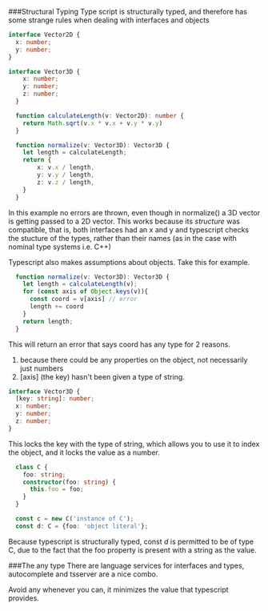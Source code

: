 ###Structural Typing
Type script is structurally typed, and therefore has some strange rules when dealing with interfaces and objects
```typescript
interface Vector2D {
  x: number;
  y: number;
}

interface Vector3D {
    x: number;
    y: number;
    z: number;
  }

  function calculateLength(v: Vector2D): number {
    return Math.sqrt(v.x * v.x + v.y * v.y)
  }

  function normalize(v: Vector3D): Vector3D {
    let length = calculateLength;
    return {
        x: v.x / length,
        y: v.y / length,
        z: v.z / length,
    }
  }
```
In this example no errors are thrown, even though in normalize() a 3D vector is getting passed to a 2D vector. 
This works because its *structure* was compatible, that is, both interfaces had an x and y and typescript 
checks the stucture of the types, rather than their names (as in the case with nominal type systems i.e. C++)

Typescript also makes assumptions about objects. Take this for example.

```typescript
  function normalize(v: Vector3D): Vector3D {
    let length = calculateLength(v);
    for (const axis of Object.keys(v)){
      const coord = v[axis] // error
      length += coord
    }
    return length;
  }
```
This will return an error that says coord has any type for 2 reasons. 
1. because there could be any properties on the object, not necessarily just numbers
2. [axis] (the key) hasn't been given a type of string. 

```typescript
interface Vector3D {
  [key: string]: number;
  x: number;
  y: number;
  z: number;
}
```
This locks the key with the type of string, which allows you to use it to index the object,
and it locks the value as a number.

```typescript
  class C {
    foo: string;
    constructor(foo: string) {
      this.foo = foo;
    }
  }

  const c = new C('instance of C');
  const d: C = {foo: 'object literal'};
```
Because typescript is structurally typed, const *d* is permitted to be of type C, due to the fact 
that the foo property is present with a string as the value. 

###The any type
There are language services for interfaces and types, autocomplete and tsserver are a nice combo.

Avoid any whenever you can, it minimizes the value that typescript provides.
